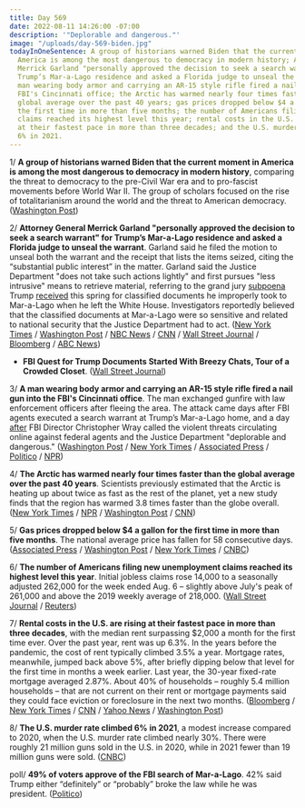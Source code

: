 ```yaml
---
title: Day 569
date: 2022-08-11 14:26:00 -07:00
description: '"Deplorable and dangerous."'
image: "/uploads/day-569-biden.jpg"
todayInOneSentence: A group of historians warned Biden that the current moment in
  America is among the most dangerous to democracy in modern history; Attorney General
  Merrick Garland "personally approved the decision to seek a search warrant" for
  Trump’s Mar-a-Lago residence and asked a Florida judge to unseal the warrant; a
  man wearing body armor and carrying an AR-15 style rifle fired a nail gun into the
  FBI's Cincinnati office; the Arctic has warmed nearly four times faster than the
  global average over the past 40 years; gas prices dropped below $4 a gallon for
  the first time in more than five months; the number of Americans filing new unemployment
  claims reached its highest level this year; rental costs in the U.S. are rising
  at their fastest pace in more than three decades; and the U.S. murder rate climbed
  6% in 2021.
---
```


1/ **A group of historians warned Biden that the current moment in America is among the most dangerous to democracy in modern history**, comparing the threat to democracy to the pre-Civil War era and to pro-fascist movements before World War II. The group of scholars focused on the rise of totalitarianism around the world and the threat to American democracy. ([Washington Post](https://www.washingtonpost.com/politics/2022/08/10/biden-us-historians-democracy-threat/))

2/ **Attorney General Merrick Garland "personally approved the decision to seek a search warrant" for Trump’s Mar-a-Lago residence and asked a Florida judge to unseal the warrant**. Garland said he filed the motion to unseal both the warrant and the receipt that lists the items seized, citing the “substantial public interest” in the matter. Garland said the Justice Department "does not take such actions lightly" and first pursues "less intrusive" means to retrieve material, referring to the grand jury [subpoena](https://www.nytimes.com/2022/08/11/us/politics/trump-fbi-subpoena.html) Trump [received](https://www.cnn.com/2022/08/11/politics/mar-a-lago-search-subpoena-latest/) this spring for classified documents he improperly took to Mar-a-Lago when he left the White House. Investigators reportedly believed that the classified documents at Mar-a-Lago were so sensitive and related to national security that the Justice Department had to act. ([New York Times](https://www.nytimes.com/live/2022/08/11/us/garland-trump-statement-doj/garland-says-the-justice-dept-is-unsealing-the-search-warrant-used-in-the-trump-investigation?smid=url-share) / [Washington Post](https://www.washingtonpost.com/national-security/2022/08/11/garland-trump-mar-a-lago/) / [NBC News](https://www.nbcnews.com/politics/trump-received-subpoena-fbi-search-mar-lago-home-rcna42693) / [CNN](https://www.cnn.com/2022/08/11/politics/garland-announcement-justice-department/index.html) / [Wall Street Journal](https://www.wsj.com/articles/justice-department-asks-judge-to-unseal-mar-a-lago-search-warrant-11660245559?mod=hp_lead_pos1) / [Bloomberg](https://www.bloomberg.com/news/articles/2022-08-11/garland-says-justice-to-ask-judge-to-unseal-trump-warrant?srnd=premium-canada&sref=MIBMEEoj) / [ABC News](https://abcnews.go.com/Politics/attorney-general-merrick-garland-set-speak/story?id=88252143))

* **FBI Quest for Trump Documents Started With Breezy Chats, Tour of a Crowded Closet**. ([Wall Street Journal](https://www.wsj.com/articles/fbi-quest-for-trump-documents-started-with-breezy-chats-tour-of-a-crowded-closet-11660169349?mod=hp_lead_pos6))

3/ **A man wearing body armor and carrying an AR-15 style rifle fired a nail gun into the FBI's Cincinnati office**. The man exchanged gunfire with law enforcement officers after fleeing the area. The attack came days after FBI agents executed a search warrant at Trump’s Mar-a-Lago home, and a day [after](https://www.nbcnews.com/politics/politics-news/fbis-wray-denounces-threats-law-enforcement-agency-searches-trumps-hom-rcna42564) FBI Director Christopher Wray called the violent threats circulating online against federal agents and the Justice Department "deplorable and dangerous." ([Washington Post](https://www.washingtonpost.com/nation/2022/08/11/fbi-building-breach-armed/) / [New York Times](https://www.nytimes.com/live/2022/08/11/us/fbi-cincinnati-shooting-news/fbi-cincinnati-armed-person?smid=url-share) / [Associated Press](https://apnews.com/article/donald-trump-mar-a-lago-nebraska-omaha-christopher-wray-c4321830fd11e845851d8036b0e0a3fe) / [Politico](https://www.politico.com/news/2022/08/11/fbi-building-attacked-in-cincinnati-00051122) / [NPR](https://www.npr.org/2022/08/11/1116948902/fbi-mar-a-lago-threats-wray))

4/ **The Arctic has warmed nearly four times faster than the global average over the past 40 years**. Scientists previously estimated that the Arctic is heating up about twice as fast as the rest of the planet, yet a new study finds that the region has warmed 3.8 times faster than the globe overall. ([New York Times](https://www.nytimes.com/2022/08/11/climate/arctic-global-warming.html) / [NPR](https://www.npr.org/2022/08/11/1116608415/the-arctic-is-heating-up-nearly-four-times-faster-than-the-rest-of-earth-study-f) / [Washington Post](https://www.washingtonpost.com/climate-environment/2022/08/11/climate-changes-impact-intensifies-us-is-poised-pass-major-bill/) / [CNN](https://www.cnn.com/2022/08/11/us/arctic-rapid-warming-climate/index.html))

5/ **Gas prices dropped below $4 a gallon for the first time in more than five months**. The national average price has fallen for 58 consecutive days. ([Associated Press](https://apnews.com/article/prices-820e356328581d63f735ffd32eeb24a1) / [Washington Post](https://www.washingtonpost.com/business/2022/08/11/gas-prices-4-dollars/) / [New York Times](https://www.nytimes.com/2022/08/11/business/gas-prices-4-a-gallon.html) / [CNBC](https://www.cnbc.com/2022/08/11/national-average-for-a-gallon-of-gas-drops-below-4.html))

6/ **The number of Americans filing new unemployment claims reached its highest level this year**. Initial jobless claims rose 14,000 to a seasonally adjusted 262,000 for the week ended Aug. 6 – slightly above July's peak of 261,000 and above the 2019 weekly average of 218,000. ([Wall Street Journal](https://www.wsj.com/articles/u-s-jobless-claims-rise-slightly-to-new-2022-high-11660221931) / [Reuters](https://www.reuters.com/markets/us/us-weekly-jobless-claims-rise-second-straight-week-2022-08-11/))

7/ **Rental costs in the U.S. are rising at their fastest pace in more than three decades**, with the median rent surpassing $2,000 a month for the first time ever. Over the past year, rent was up 6.3%. In the years before the pandemic, the cost of rent typically climbed 3.5% a year. Mortgage rates, meanwhile, jumped back above 5%, after briefly dipping below that level for the first time in months a week earlier. Last year, the 30-year fixed-rate mortgage averaged 2.87%. About 40% of households – roughly 5.4 million households – that are not current on their rent or mortgage payments said they could face eviction or foreclosure in the next two months. ([Bloomberg](https://www.bloomberg.com/news/features/2022-08-10/us-rental-housing-crisis-spirals-on-inflation-pressure-pandemic-migration?srnd=premium&sref=MIBMEEoj) / [New York Times](https://www.nytimes.com/live/2022/08/10/business/inflation-cpi-report/rent-prices-continue-to-climb-quickly-propping-inflation-up?smid=url-share) / [CNN](https://www.cnn.com/2022/08/11/homes/mortgage-rates-august-11/index.html) / [Yahoo News](https://news.yahoo.com/mortgage-rates-5-percent-140011104.html) / [Washington Post](https://www.washingtonpost.com/business/2022/08/09/rent-inflation-biden/))

8/ **The U.S. murder rate climbed 6% in 2021**, a modest increase compared to 2020, when the U.S. murder rate climbed nearly 30%. There were roughly 21 million guns sold in the U.S. in 2020, while in 2021 fewer than 19 million guns were sold. ([CNBC](https://www.cnbc.com/2022/08/11/us-murder-rates-stayed-high-last-year-but-trend-may-be-reversing-.html))

poll/ **49% of voters approve of the FBI search of Mar-a-Lago**. 42% said Trump either “definitely” or “probably” broke the law while he was president. ([Politico](https://www.politico.com/news/2022/08/11/poll-voters-mar-a-lago-search-00051116))
